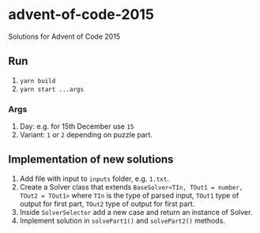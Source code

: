 # advent-of-code-2015

Solutions for Advent of Code 2015

## Run

1. `yarn build`
2. `yarn start ...args`

### Args

1. Day: e.g. for 15th December use `15`
2. Variant: `1` or `2` depending on puzzle part.

## Implementation of new solutions

1. Add file with input to `inputs` folder, e.g. `1.txt`.
2. Create a Solver class that extends `BaseSolver<TIn, TOut1 = number, TOut2 = TOut1>` where `TIn` is the type of parsed input, `TOut1` type of output for first part, `TOut2` type of output for first part.
3. Inside `SolverSelector` add a new case and return an instance of Solver.
4. Implement solution in `solvePart1()` and `solvePart2()` methods.
